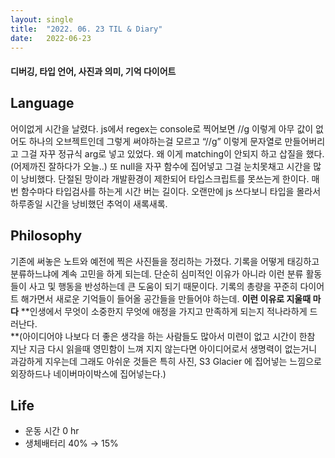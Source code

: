 ```yaml
---
layout:	single
title:	"2022. 06. 23 TIL & Diary"
date:	2022-06-23
---
```


  #### 디버깅, 타입 언어, 사진과 의미, 기억 다이어트

## Language  

어이없게 시간을 날렸다. js에서 regex는 console로 찍어보면 //g 이렇게 아무 값이 없어도 하나의 오브젝트인데 그렇게 써야하는걸 모르고 “//g” 이렇게 문자열로 만들어버리고 그걸 자꾸 정규식 arg로 넣고 있었다. 왜 이게 matching이 안되지 하고 삽질을 했다. (어제까진 잘하다가 오늘..) 또 null을 자꾸 함수에 집어넣고 그걸 눈치못채고 시간을 많이 낭비했다. 단절된 망이라 개발환경이 제한되어 타입스크립트를 못쓰는게 한이다. 매번 함수마다 타입검사를 하는게 시간 버는 길이다. 오랜만에 js 쓰다보니 타입을 몰라서 하루종일 시간을 낭비했던 추억이 새록새록.

## Philosophy  

기존에 써놓은 노트와 예전에 찍은 사진들을 정리하는 가졌다. 기록을 어떻게 태깅하고 분류하느냐에 계속 고민을 하게 되는데. 단순히 심미적인 이유가 아니라 이런 분류 활동들이 사고 및 행동을 반성하는데 큰 도움이 되기 때문이다. 기록의 총량을 꾸준히 다이어트 해가면서 새로운 기억들이 들어올 공간들을 만들어야 하는데. **이런 이유로 지울때 마다** **인생에서 무엇이 소중한지 무엇에 애정을 가지고 만족하게 되는지 적나라하게 드러난다.   
 **(아이디어야 나보다 더 좋은 생각을 하는 사람들도 많아서 미련이 없고 시간이 한참 지난 지금 다시 읽을때 영민함이 느껴 지지 않는다면 아이디어로서 생명력이 없는거니 과감하게 지우는데 그래도 아쉬운 것들은 특히 사진, S3 Glacier 에 집어넣는 느낌으로 외장하드나 네이버마이박스에 집어넣는다.)

## Life  

* 운동 시간 0 hr
* 생체배터리 40% → 15%
  